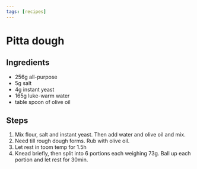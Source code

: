 ```yaml
---
tags: [recipes]
---
```

# Pitta dough

## Ingredients

- 256g all-purpose
- 5g salt
- 4g instant yeast
- 165g luke-warm water
- table spoon of olive oil

## Steps

1. Mix flour, salt and instant yeast. Then add water and olive oil and mix.
2. Need till rough dough forms. Rub with olive oil.
3. Let rest in toom temp for 1.5h
4. Knead briefly, then split into 6 portions each weighing 73g. Ball up each
   portion and let rest for 30min.


